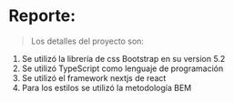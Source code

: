 # Reporte:

> Los detalles del proyecto son:

1. Se utilizó la librería de css Bootstrap en su version 5.2
2. Se utilizó TypeScript como lenguaje de programación
3. Se utilizó el framework nextjs de react
4. Para los estilos se utilizó la metodología BEM
